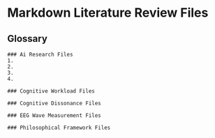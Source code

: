 # Markdown Literature Review Files

## Glossary

    ### Ai Research Files
    1. 
    2. 
    3.
    4.

    ### Cognitive Workload Files

    ### Cognitive Dissonance Files

    ### EEG Wave Measurement Files

    ### Philosophical Framework Files